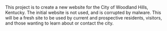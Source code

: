 This project is to create a new website for the City of Woodland Hills, Kentucky. The initial website is not used, and is corrupted by malware. This will be a fresh site to be used by current and prospective residents, visitors, and those wanting to learn about or contact the city.
